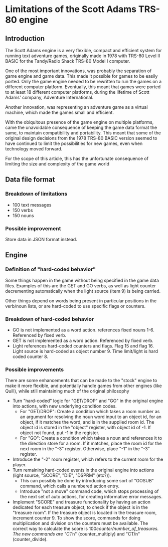 # Limitations of the Scott Adams TRS-80 engine

## Introduction

The Scott Adams engine is a very flexible, compact and efficient system for running text adventure games, originally made in 1978 with TRS-80 Level II BASIC for the Tandy/Radio Shack TRS-80 Model I computer.

One of the most important innovations, was probably the separation of game engine and game data. This made it possible for games to be easily ported. Only the game engine needed to be rewritten to run the games on a different computer platform. Eventually, this meant that games were ported to at least 18 different computer platforms, during the lifetime of Scott Adams' company, Adventure International.

Another innovation, was representing an adventure game as a virtual machine, which made the games small and efficient.

With the obiquitous presence of the game engine on multiple platforms, came the unavoidable consequence of keeping the game data format the same, to maintain compatibility and portability. This meant that some of the original design decisions from the 1978 TRS-80 BASIC version seemed to have continued to limit the possibilities for new games, even when technology moved forward.

For the scope of this article, this has the unfortunate consequence of limiting the size and complexity of the game world 

## Data file format

### Breakdown of limitations

- 100 text messages
- 150 verbs
- 150 nouns

### Possible improvement

Store data in JSON format instead.

## Engine

### Definition of "hard-coded behavior"

Some things happen in the game without being specified in the game data files. Examples of this are the GET and GO verbs, as well as light counter decrementing automatically when the light source (item 9) is being carried.

Other things depend on words being present in particular positions in the verb/noun lists, or are hard-coded to use specific flags or counters.

### Breakdown of hard-coded behavior

- GO is not implemented as a word action. references fixed nouns 1-6. Referenced by fixed verb.
- GET is not implemented as a word action. Referenced by fixed verb.
- Light references hard-coded counters and flags. Flag 15 and flag 16. Light source is hard-coded as object number 9. Time limit/light is hard coded counter 8.

### Possible improvements

There are some enhancements that can be made to the "stock" engine to make it more flexible, and potentially handle games from other engines (like Quill), while still maintaining much of the original philosophy

- Turn "hard-coded" logic for "GET/DROP" and "GO" in the original engine into actions, with new underlying condition codes.
  - For "GET/DROP": Create a condition which takes a room number as an argument for resolving the noun word input to an object id, for an object, if it matches the word, and is in the supplied room id. The object id is stored in the "object" register, with object id of -1. If object not found, put -1 in the register.
  - For "GO": Create a condition which takes a noun and references it to the direction store for a room. If it matches, place the room id for the next room in the "-3" register. Otherwise, place "-1" in the "-3" register.
- Introduce the "-2" room register, which refers to the current room for the player.
- Turn remaining hard-coded events in the original engine into actions (light source, "SCORE", "DIE", "DSPRM" (etc?)).
  - This can possibly be done by introducing some sort of "GOSUB" command, which calls a numbered action entry.
  - Introduce "not a move" command code, which stops processing of the next set of auto actions, for creating informative error messages.
- Implement "SCORE" and treasure functionality by having an action dedicated for each treasure object, to check if the object is in the "treasure room". If the treasure object is located in the treasure room, increment counter 9. To show the score, commands for doing multiplication and division on the counters must be available. The correct way to calculate the score is 100*counter/number_of_treasures. The new commands are "CT*n" (counter_multiply) and "CT/n" (counter_divide).
